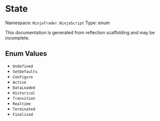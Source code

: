 # State

Namespace: `NinjaTrader.NinjaScript`
Type: enum

This documentation is generated from reflection scaffolding and may be incomplete.

## Enum Values
- `Undefined`
- `SetDefaults`
- `Configure`
- `Active`
- `DataLoaded`
- `Historical`
- `Transition`
- `Realtime`
- `Terminated`
- `Finalized`
